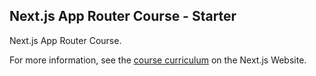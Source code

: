 ## Next.js App Router Course - Starter

 Next.js App Router Course.

For more information, see the [course curriculum](https://nextjs.org/learn) on the Next.js Website.
